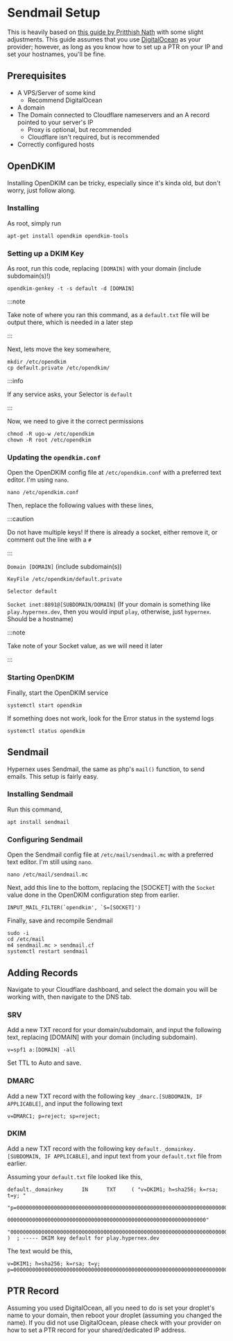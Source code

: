 # Sendmail Setup

This is heavily based on [this guide by Pritthish Nath](https://pritthish-nath.medium.com/configuring-spf-dkim-and-dmarc-with-sendmail-on-ubuntu-18-04-41edfd24fdd2) with some slight adjustments. This guide assumes that you use [DigitalOcean](https://www.digitalocean.com/) as your provider; however, as long as you know how to set up a PTR on your IP and set your hostnames, you'll be fine.

## Prerequisites

+ A VPS/Server of some kind
    + Recommend DigitalOcean
+ A domain
+ The Domain connected to Cloudflare nameservers and an A record pointed to your server's IP
    + Proxy is optional, but recommended
    + Cloudflare isn't required, but is recommended
+ Correctly configured hosts

## OpenDKIM

Installing OpenDKIM can be tricky, especially since it's kinda old, but don't worry, just follow along.

### Installing

As root, simply run

```
apt-get install opendkim opendkim-tools
```

### Setting up a DKIM Key

As root, run this code, replacing `[DOMAIN]` with your domain (include subdomain(s)!)

```
opendkim-genkey -t -s default -d [DOMAIN]
```

:::note

Take note of where you ran this command, as a `default.txt` file will be output there, which is needed in a later step

:::

Next, lets move the key somewhere,

```
mkdir /etc/opendkim
cp default.private /etc/opendkim/
```

:::info

If any service asks, your Selector is `default`

:::

Now, we need to give it the correct permissions

```
chmod -R ugo-w /etc/opendkim
chown -R root /etc/opendkim
```

### Updating the `opendkim.conf`

Open the OpenDKIM config file at `/etc/opendkim.conf` with a preferred text editor. I'm using `nano`.

```
nano /etc/opendkim.conf
```

Then, replace the following values with these lines,

:::caution

Do not have multiple keys! If there is already a socket, either remove it, or comment out the line with a `#`

:::

`Domain [DOMAIN]` (include subdomain(s))

`KeyFile /etc/opendkim/default.private`

`Selector default`

`Socket inet:8891@[SUBDOMAIN/DOMAIN]` (If your domain is something like `play.hypernex.dev`, then you would input `play`, otherwise, just `hypernex`. Should be a hostname)

:::note

Take note of your Socket value, as we will need it later

:::

### Starting OpenDKIM

Finally, start the OpenDKIM service

```
systemctl start opendkim
```

If something does not work, look for the Error status in the systemd logs

```
systemctl status opendkim
```

## Sendmail

Hypernex uses Sendmail, the same as php's `mail()` function, to send emails. This setup is fairly easy.

### Installing Sendmail

Run this command,

```
apt install sendmail
```

### Configuring Sendmail

Open the Sendmail config file at `/etc/mail/sendmail.mc` with a preferred text editor. I'm still using `nano`.

```
nano /etc/mail/sendmail.mc
```

Next, add this line to the bottom, replacing the [SOCKET] with the `Socket` value done in the OpenDKIM configuration step from earlier.

```
INPUT_MAIL_FILTER(`opendkim', `S=[SOCKET]')
```

Finally, save and recompile Sendmail

```
sudo -i
cd /etc/mail
m4 sendmail.mc > sendmail.cf
systemctl restart sendmail
```

## Adding Records

Navigate to your Cloudflare dashboard, and select the domain you will be working with, then navigate to the DNS tab.

### SRV

Add a new TXT record for your domain/subdomain, and input the following text, replacing [DOMAIN] with your domain (including subdomain).

```
v=spf1 a:[DOMAIN] -all
```

Set TTL to Auto and save.

### DMARC

Add a new TXT record with the following key `_dmarc.[SUBDOMAIN, IF APPLICABLE]`, and input the following text

```
v=DMARC1; p=reject; sp=reject;
```

### DKIM

Add a new TXT record with the following key `default._domainkey.[SUBDOMAIN, IF APPLICABLE]`, and input text from your `default.txt` file from earlier.

Assuming your `default.txt` file looked like this,

```
default._domainkey      IN      TXT     ( "v=DKIM1; h=sha256; k=rsa; t=y; "
          "p=0000000000000000000000000000000000000000000000000000000000000000000000000000000000000000000000000000000000000000000000000000000000000000
          0000000000000000000000000000000000000000000000000000000000000000"
          "000000000000000000000000000000000000000000000000000000000000000000000000000000000000000000000000000000000000000000000000000" )  ; ----- DKIM key default for play.hypernex.dev
```

The text would be this,

```
v=DKIM1; h=sha256; k=rsa; t=y; p=00000000000000000000000000000000000000000000000000000000000000000000000000000000000000000000000000000000000000000000000000000000000000000000000000000000000000000000000000000000000000000000000000000000000000000000000000000000000000000000000000000000000000000000000000000000000000000000000000000000000000000000000000000000000
```

## PTR Record

Assuming you used DigitalOcean, all you need to do is set your droplet's name to your domain, then reboot your droplet (assuming you changed the name). If you did not use DigitalOcean, please check with your provider on how to set a PTR record for your shared/dedicated IP address.